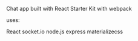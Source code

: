 Chat app built with React Starter Kit with webpack

uses:

React
socket.io
node.js
express
materializecss
